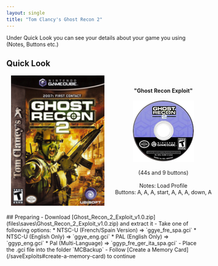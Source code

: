 ```yaml
---
layout: single
title: "Tom Clancy's Ghost Recon 2"
---
```

Under Quick Look you can see your details about your game you using (Notes, Buttons etc.)
## Quick Look
<!--TODO: Maybe there are some other ways to do it, but it works lol-->
<table style="table-layout: fixed; width: 552px">
<colgroup>
<col style="width: 268px">
<col style="width: 284px">
</colgroup>
<thead>
  <tr>
    <td style="text-align:center">
      <img src="/images/gameArt/GGYE/GGYE_box.png" alt="Ghost Recon 2 Box Art" width="244" height="340">
    </td>
    <td style="text-align:center">
      <b>"Ghost Recon Exploit"</b><br>
      <br><img src="/images/gameArt/GGYE/GGYE_disc.png" alt="Ghost Recon 2 Disc Art" width="160" height="160">
      <br>
      <br>(44s and 9 buttons)<br>
      <br>Notes: Load Profile
      <br>Buttons: A, A, A, start, A, A, A, down, A
      <br>
    </td>
  </tr>
</thead>
</table>
<!--  //////////////////////////////////////////////////////////   -->
## Preparing
- Download [Ghost_Recon_2_Exploit_v1.0.zip](files\saves\Ghost_Recon_2_Exploit_v1.0.zip) and extract it
- Take one of following options:
  * NTSC-U (French/Spain Version) => `ggye_fre_spa.gci`
  * NTSC-U (English Only) => `ggye_eng.gci`
  * PAL (English Only) => `ggyp_eng.gci`
  * Pal (Multi-Language) => `ggyp_fre_ger_ita_spa.gci`
- Place the .gci file into the folder `MCBackup`
- Follow [Create a Memory Card](/saveExploits#create-a-memory-card) to continue
